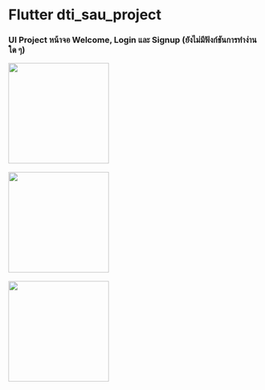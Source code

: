 # Flutter dti_sau_project

### UI Project หน้าจอ Welcome, Login และ Signup (ยังไม่มีฟังก์ชันการทำง่านใด ๆ)

<img src='https://github.com/user-attachments/assets/11cd6b86-2764-431b-bd2f-36248d4dbef4' width='200px'>
<br><br/>
<img src='https://github.com/user-attachments/assets/8defe390-efe3-4a90-942f-ed57b45d1e43' width='200px'>
<br><br/>
<img src='https://github.com/user-attachments/assets/4103ceae-c575-4746-ad96-6f59f7c4da4d' width='200px'>

